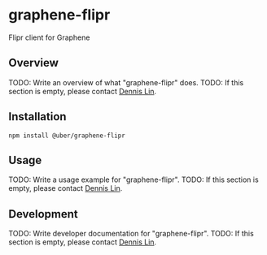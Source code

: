 # graphene-flipr

Flipr client for Graphene

## Overview

TODO: Write an overview of what "graphene-flipr" does.
TODO: If this section is empty, please contact [Dennis Lin](dennis.lin@uber.com).

## Installation

```
npm install @uber/graphene-flipr
```

## Usage

TODO: Write a usage example for "graphene-flipr".
TODO: If this section is empty, please contact [Dennis Lin](dennis.lin@uber.com).

## Development

TODO: Write developer documentation for "graphene-flipr".
TODO: If this section is empty, please contact [Dennis Lin](dennis.lin@uber.com).
